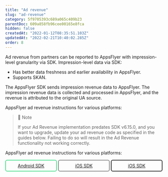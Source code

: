 ```yaml
---
title: "Ad revenue"
slug: "ad-revenue"
category: 5f9705393c689a065c409b23
parentDoc: 609a858fb96cee00165e8fca
hidden: false
createdAt: "2022-01-12T08:35:51.103Z"
updatedAt: "2022-02-21T10:40:02.285Z"
order: 8
---
```

Ad revenue from partners can be reported to AppsFlyer with impression-level granularity via SDK. Impression-level data via SDK:
- Has better data freshness and earlier availability in AppsFlyer.
- Supports SKAN. 

The AppsFlyer SDK sends impression revenue data to AppsFlyer. The impression revenue data is collected and processed in AppsFlyer, and the revenue is attributed to the original UA source.

AppsFlyer ad revenue instructions for various platforms:

> 📘 Note
> 
> If your Ad Revenue implementation predates SDK v6.15.0, and you want to upgrade, update your ad revenue code as specified in the guides below. Failing to do so will result in the Ad Revenue functionality not working correctly.

AppsFlyer ad revenue instructions for various platforms:

<style>
  .button-container {
  	display: flex;
  }
  .button {
    display: flex;
    justify-content: center;
    align-items: center;
    width: 200px;
	  border-radius: 6px;
    padding: 8px;
    margin-right: 4px;
	}
  .button:before {  
  	margin-right: 4px;  
  }
  .button.android {  
    border: solid 2px #3DDC84;  
  }
  .button.reactnative {  
    border: solid 2px #FF8C00;  
  }
  .button.ios {  
  	border-radius: 6px;  
    padding: 8px;  
    border: solid 2px #7D7D7D;  
  }
   .button.unity {  
    border: solid 2px #3DDC84;  
    border-color: var(--project-primary-color);  
  }
  .ios:before {  
        content: url("<https://files.readme.io/19fdc72-apple-icon.svg")>;  
  }
  .android:before {  
        content: url("<https://files.readme.io/d7dc5a3-android-icon.svg")>;  
  }
.unity:before {  
    content: url("<https://files.readme.io/59acdf6-unity-icon.svg")>;  
}
.reactnative:before {  
   content: url("<https://files.readme.io/3e1288d-reactnative-icon.svg")>;  
}
.flutter:before {  
    content: url("<https://files.readme.io/1f70175-flutter-icon.svg")>;  
}  
</style>
<div class="button-container">
  <a class="button android" href="https://dev.appsflyer.com/hc/docs/ad-revenue-1">Android SDK</a>
  <a class="button ios" href="https://dev.appsflyer.com/hc/docs/ad-revenue-2">iOS SDK</a>
  <a class="button unity" href="https://dev.appsflyer.com/hc/docs/ad-revenue-unity">iOS SDK</a>
  </div>